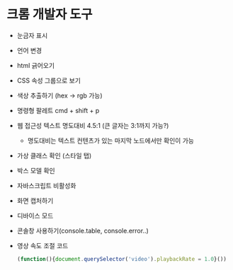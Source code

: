 # 크롬 개발자 도구

- 눈금자 표시
- 언어 변경
- html 긁어오기
- CSS 속성 그룹으로 보기
- 색상 추출하기 (hex → rgb 가능)
- 명령형 팔레트 cmd + shift + p
- 웹 접근성 텍스트 명도대비 4.5:1 (큰 글자는 3:1까지 가능?)
    - 명도대비는 텍스트 컨텐츠가 있는 마지막 노드에서만 확인이 가능
- 가상 클래스 확인 (스타일 탭)
- 박스 모델 확인
- 자바스크립트 비활성화
- 화면 캡처하기
- 디바이스 모드
- 콘솔창 사용하기(console.table, console.error..)
- 영상 속도 조절 코드
    
    ```jsx
    (function(){document.querySelector('video').playbackRate = 1.0}())
    ```